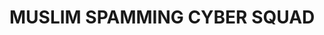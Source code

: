 <!DOCTYPE html>
<head>
  <title>
    MUSLIM SPAMMING CYBER SQUAD
  </title>
  <h1>MUSLIM SPAMMING CYBER SQUAD</h1>
  <body>
    
  </body>
</head>
